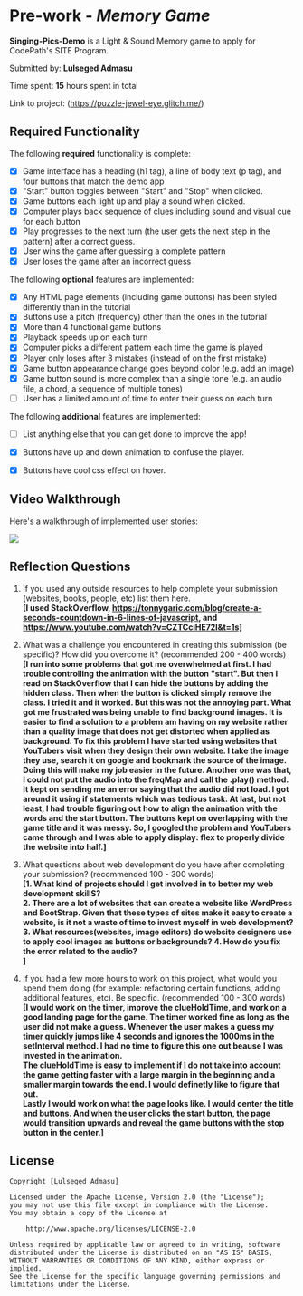# Pre-work - _Memory Game_

**Singing-Pics-Demo** is a Light & Sound Memory game to apply for CodePath's SITE Program.

Submitted by: **Lulseged Admasu**

Time spent: **15** hours spent in total

Link to project: (https://puzzle-jewel-eye.glitch.me/)

## Required Functionality

The following **required** functionality is complete:

- [x] Game interface has a heading (h1 tag), a line of body text (p tag), and four buttons that match the demo app
- [x] "Start" button toggles between "Start" and "Stop" when clicked.
- [x] Game buttons each light up and play a sound when clicked.
- [x] Computer plays back sequence of clues including sound and visual cue for each button
- [x] Play progresses to the next turn (the user gets the next step in the pattern) after a correct guess.
- [x] User wins the game after guessing a complete pattern
- [x] User loses the game after an incorrect guess

The following **optional** features are implemented:

- [x] Any HTML page elements (including game buttons) has been styled differently than in the tutorial
- [x] Buttons use a pitch (frequency) other than the ones in the tutorial
- [x] More than 4 functional game buttons
- [x] Playback speeds up on each turn
- [x] Computer picks a different pattern each time the game is played
- [x] Player only loses after 3 mistakes (instead of on the first mistake)
- [x] Game button appearance change goes beyond color (e.g. add an image)
- [x] Game button sound is more complex than a single tone (e.g. an audio file, a chord, a sequence of multiple tones)
- [ ] User has a limited amount of time to enter their guess on each turn

The following **additional** features are implemented:

- [ ] List anything else that you can get done to improve the app!
- [x] Buttons have up and down animation to confuse the player.
- [x] Buttons have cool css effect on hover.


## Video Walkthrough

Here's a walkthrough of implemented user stories:

<img src="CodePathApp.gif">


## Reflection Questions

1. If you used any outside resources to help complete your submission (websites, books, people, etc) list them here. <BR>
   <b>[I used StackOverflow, https://tonnygaric.com/blog/create-a-seconds-countdown-in-6-lines-of-javascript, and https://www.youtube.com/watch?v=CZTCciHE72I&t=1s]</b>

2. What was a challenge you encountered in creating this submission (be specific)? How did you overcome it? (recommended 200 - 400 words)<BR> 
   <b>[I run into some problems that got me overwhelmed at first. I had trouble controlling the animation with the button "start". But then I read on StackOverflow that I can hide the buttons by adding the hidden class. Then when the button is clicked simply remove the class. I tried it and it worked. But this was not the annoying part. What got me frustrated was being unable to find background images. It is easier to find a solution to a problem am having on my website rather than a quality image that does not get distorted when applied as background. To fix this problem I have started using websites that YouTubers visit when they design their own website. I take the image they use, search it on google and bookmark the source of the image. Doing this will make my job easier in the future.  Another one was that, I could not put the audio into the freqMap and call the .play() method. It kept on sending me an error saying that the audio did not load. I got around it using if statements which was tedious task. At last, but not least, I had trouble figuring out how to align the animation with the words and the start button. The buttons kept on overlapping with the game title and it was messy. So, I googled the problem and YouTubers came through and I was able to apply display: flex to properly divide the website into half.]</b>

3. What questions about web development do you have after completing your submission? (recommended 100 - 300 words) <BR>
   <b>[1. What kind of projects should I get involved in to better my web development skillS?<BR>
       2. There are a lot of websites that can create a website like WordPress and BootStrap. Given that these types of sites make it easy to create a website, is it not a waste of time to invest myself in web development?<BR>
       3. What resources(websites, image editors) do website designers use to apply cool images as buttons or backgrounds?
       4. How do you fix the error related to the audio? <br>]</b>

4. If you had a few more hours to work on this project, what would you spend them doing (for example: refactoring certain functions, adding additional features, etc). Be specific. (recommended 100 - 300 words)<BR>
   <b>[I would work on the timer, improve the clueHoldTime, and work on a good landing page for the game. The timer worked fine as long as the user did not make a guess. Whenever the user makes a guess my timer quickly jumps like 4 seconds and ignores the 1000ms in the setInterval method. I had no time to figure this one out beause I was invested in the animation. <BR> The clueHoldTime is easy to implement if I do not take into account the game getting faster with a large margin in the beginning and a smaller margin towards the end. I would definetly like to figure that out.<BR> Lastly I would work on what the page looks like. I would center the title and buttons. And when the user clicks the start button, the page would transition upwards and reveal the game buttons with the stop button in the center.]</b>

## License

    Copyright [Lulseged Admasu]

    Licensed under the Apache License, Version 2.0 (the "License");
    you may not use this file except in compliance with the License.
    You may obtain a copy of the License at

        http://www.apache.org/licenses/LICENSE-2.0

    Unless required by applicable law or agreed to in writing, software
    distributed under the License is distributed on an "AS IS" BASIS,
    WITHOUT WARRANTIES OR CONDITIONS OF ANY KIND, either express or implied.
    See the License for the specific language governing permissions and
    limitations under the License.
